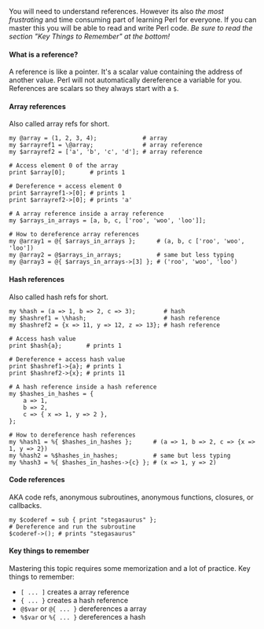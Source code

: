 You will need to understand references.  However its also <i>the most
frustrating</i> and time consuming part of learning Perl for everyone.  If you
can master this you will be able to read and write Perl code.  <i>Be sure to
read the section "Key Things to Remember" at the bottom! </i>

#### What is a reference?
A reference is like a pointer.  It's a scalar value containing the address of
another value.  Perl will not automatically dereference a variable for you.
References are scalars so they always start with a <code>$</code>.  

#### Array references

Also called array refs for short.

    my @array = (1, 2, 3, 4);             # array
    my $arrayref1 = \@array;              # array reference
    my $arrayref2 = ['a', 'b', 'c', 'd']; # array reference

    # Access element 0 of the array
    print $array[0];       # prints 1

    # Dereference + access element 0
    print $arrayref1->[0]; # prints 1
    print $arrayref2->[0]; # prints 'a'

    # A array reference inside a array reference
    my $arrays_in_arrays = [a, b, c, ['roo', 'woo', 'loo']];

    # How to dereference array references
    my @array1 = @{ $arrays_in_arrays };      # (a, b, c ['roo', 'woo', 'loo'])
    my @array2 = @$arrays_in_arrays;          # same but less typing
    my @array3 = @{ $arrays_in_arrays->[3] }; # ('roo', 'woo', 'loo')

#### Hash references

Also called hash refs for short.

    my %hash = (a => 1, b => 2, c => 3);        # hash
    my $hashref1 = \%hash;                      # hash reference
    my $hashref2 = {x => 11, y => 12, z => 13}; # hash reference

    # Access hash value 
    print $hash{a};       # prints 1

    # Dereference + access hash value 
    print $hashref1->{a}; # prints 1
    print $hashref2->{x}; # prints 11

    # A hash reference inside a hash reference
    my $hashes_in_hashes = { 
        a => 1,
        b => 2,
        c => { x => 1, y => 2 },
    };

    # How to dereference hash references
    my %hash1 = %{ $hashes_in_hashes };      # (a => 1, b => 2, c => {x => 1, y => 2})
    my %hash2 = %$hashes_in_hashes;          # same but less typing
    my %hash3 = %{ $hashes_in_hashes->{c} }; # (x => 1, y => 2)

#### Code references 

AKA code refs, anonymous subroutines, anonymous functions, closures, or callbacks.

    my $coderef = sub { print "stegasaurus" };
    # Dereference and run the subroutine
    $coderef->(); # prints "stegasaurus"

#### Key things to remember

Mastering this topic requires some memorization and a lot of practice.  Key things to remember:

- <code>[ ... ]</code> creates a array reference
- <code>{ ... }</code> creates a hash reference
- <code>@$var</code> or <code>@{ ... }</code> dereferences a array
- <code>%$var</code> or <code>%{ ... }</code> dereferences a hash

